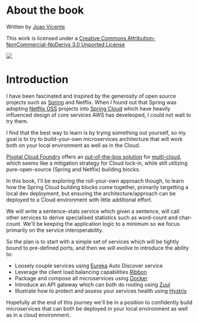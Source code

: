 # About the book

Written by [Joao Vicente](https://github.com/joaovicente)

This work is licensed under a [Creative Commons Attribution-NonCommercial-NoDerivs 3.0 Unported License](http://creativecommons.org/licenses/by-nc-nd/3.0/)

[![](https://i.creativecommons.org/l/by-nc-nd/3.0/88x31.png)](http://creativecommons.org/licenses/by-nc-nd/3.0/)

# Introduction

I have been fascinated and inspired by the generosity of open source projects such as [Spring](https://spring.io/) and Netflix. When I found out that Spring was adopting [Netflix OSS](https://netflix.github.io/) projects into [Spring Cloud](http://cloud.spring.io/spring-cloud-static/spring-cloud-netflix/1.3.0.RELEASE/) which have heavily influenced design of core services AWS has develeoped, I could not wait to try them.

I find that the best way to learn is by trying something out yourself, so my goal is to try to build-your-own microservices architecture that will work both on your local environment as well as in the Cloud.

[Pivotal Cloud Foundry](http://docs.pivotal.io/pivotalcf/1-10/installing/pcf-docs.html) offers an [out-of-the-box solution](https://spring.io/blog/2015/01/20/microservice-registration-and-discovery-with-spring-cloud-and-netflix-s-eureka) for [multi-cloud](http://docs.pivotal.io/pivotalcf/1-10/refarch/index.html), which seems like a mitigation strategy for Cloud lock-in, while still utilizing pure-open-source \(Spring and Netflix\) building blocks.

In this book, I'll be exploring the roll-your-own approach though, to learn how the Spring Cloud building blocks come together, primarily targetting a local dev deployment, but ensuring the architecture/approach can be deployed to a Cloud environment with little additional effort.

We will write a sentence-stats service which given a sentence, will call other services to derive specialised statistics such as word-count and char-count. We'll be keeping the application logic to a minimum so we focus primarily on the service interoperability.

So the plan is to start with a simple set of services which will be tightly bound to pre-defined ports, and then we will evolve to introduce the ability to:

* Loosely couple services using [Eureka](https://github.com/Netflix/eureka) Auto Discover service
* Leverage the client load balancing capabilities [Ribbon](https://github.com/netflix/ribbon)
* Package and compose all microservices using [Docker](https://www.docker.com/)
* Introduce an API gateway which can both do routing using [Zuul](https://github.com/netflix/zuul)
* Illustrate how to protect and assess your services health using [Hystrix](https://github.com/netflix/hystrix)

Hopefully at the end of this journey we'll be in a position to confidently build microservices that can both be deployed in your local environment as well as in a cloud environment.

